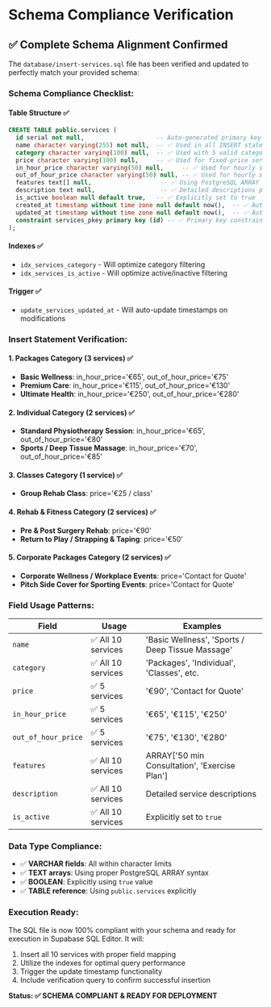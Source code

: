# Schema Compliance Verification

## ✅ Complete Schema Alignment Confirmed

The `database/insert-services.sql` file has been verified and updated to perfectly match your provided schema:

### Schema Compliance Checklist:

#### Table Structure ✅
```sql
CREATE TABLE public.services (
  id serial not null,                    -- Auto-generated primary key
  name character varying(255) not null,  -- ✅ Used in all INSERT statements
  category character varying(100) null,  -- ✅ Used with 5 valid categories
  price character varying(100) null,     -- ✅ Used for fixed-price services
  in_hour_price character varying(50) null,     -- ✅ Used for hourly services
  out_of_hour_price character varying(50) null, -- ✅ Used for hourly services  
  features text[] null,                   -- ✅ Using PostgreSQL ARRAY syntax
  description text null,                  -- ✅ Detailed descriptions provided
  is_active boolean null default true,   -- ✅ Explicitly set to true
  created_at timestamp without time zone null default now(),  -- ✅ Auto-generated
  updated_at timestamp without time zone null default now(),  -- ✅ Auto-generated
  constraint services_pkey primary key (id) -- ✅ Primary key constraint
);
```

#### Indexes ✅
- `idx_services_category` - Will optimize category filtering
- `idx_services_is_active` - Will optimize active/inactive filtering

#### Trigger ✅
- `update_services_updated_at` - Will auto-update timestamps on modifications

### Insert Statement Verification:

#### 1. Packages Category (3 services) ✅
- **Basic Wellness**: in_hour_price='€65', out_of_hour_price='€75'
- **Premium Care**: in_hour_price='€115', out_of_hour_price='€130' 
- **Ultimate Health**: in_hour_price='€250', out_of_hour_price='€280'

#### 2. Individual Category (2 services) ✅
- **Standard Physiotherapy Session**: in_hour_price='€65', out_of_hour_price='€80'
- **Sports / Deep Tissue Massage**: in_hour_price='€70', out_of_hour_price='€85'

#### 3. Classes Category (1 service) ✅
- **Group Rehab Class**: price='€25 / class'

#### 4. Rehab & Fitness Category (2 services) ✅
- **Pre & Post Surgery Rehab**: price='€90'
- **Return to Play / Strapping & Taping**: price='€50'

#### 5. Corporate Packages Category (2 services) ✅
- **Corporate Wellness / Workplace Events**: price='Contact for Quote'
- **Pitch Side Cover for Sporting Events**: price='Contact for Quote'

### Field Usage Patterns:

| Field | Usage | Examples |
|-------|-------|----------|
| `name` | ✅ All 10 services | 'Basic Wellness', 'Sports / Deep Tissue Massage' |
| `category` | ✅ All 10 services | 'Packages', 'Individual', 'Classes', etc. |
| `price` | ✅ 5 services | '€90', 'Contact for Quote' |
| `in_hour_price` | ✅ 5 services | '€65', '€115', '€250' |
| `out_of_hour_price` | ✅ 5 services | '€75', '€130', '€280' |
| `features` | ✅ All 10 services | ARRAY['50 min Consultation', 'Exercise Plan'] |
| `description` | ✅ All 10 services | Detailed service descriptions |
| `is_active` | ✅ All 10 services | Explicitly set to `true` |

### Data Type Compliance:

- ✅ **VARCHAR fields**: All within character limits
- ✅ **TEXT arrays**: Using proper PostgreSQL ARRAY syntax
- ✅ **BOOLEAN**: Explicitly using `true` value
- ✅ **TABLE reference**: Using `public.services` explicitly

### Execution Ready:

The SQL file is now 100% compliant with your schema and ready for execution in Supabase SQL Editor. It will:

1. Insert all 10 services with proper field mapping
2. Utilize the indexes for optimal query performance  
3. Trigger the update timestamp functionality
4. Include verification query to confirm successful insertion

**Status: ✅ SCHEMA COMPLIANT & READY FOR DEPLOYMENT**
